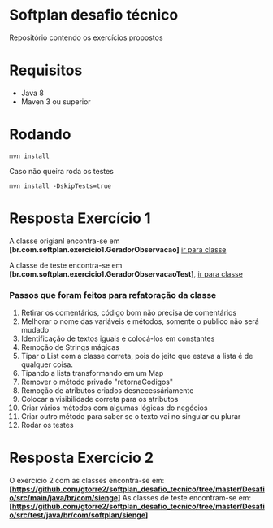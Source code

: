 # Softplan desafio técnico
Repositório contendo os exercícios propostos

# Requisitos
* Java 8
* Maven 3 ou superior

# Rodando

`mvn install`

Caso não queira roda os testes

`mvn install -DskipTests=true`

# Resposta Exercício 1

A classe origianl encontra-se em **[br.com.softplan.exercicio1.GeradorObservacao]** [ir para classe](https://github.com/gtorre2/softplan_desafio_tecnico/blob/master/Desafio/src/main/java/br/com/softplan/exercicio1/GeradorObservacao.java)

A classe de teste encontra-se em **[br.com.softplan.exercicio1.GeradorObservacaoTest]**, [ir para classe](https://github.com/gtorre2/softplan_desafio_tecnico/blob/master/Desafio/src/test/java/br/com/softplan/exercicio1/GeradorObservacaoTest.java)

### Passos que foram feitos para refatoração da classe

1. Retirar os comentários, código bom não precisa de comentários
2. Melhorar o nome das variáveis e métodos, somente o publico não será mudado
3. Identificação de textos iguais e colocá-los em constantes
4. Remoção de Strings mágicas
5. Tipar o List com a classe correta, pois do jeito que estava a lista é de qualquer coisa.
6. Tipando a lista transformando em um Map 
7. Remover o método privado "retornaCodigos"
8. Remoção de atributos criados desnecessáriamente
9. Colocar a visibilidade correta para os atributos
10. Criar vários métodos com algumas lógicas do negócios
11. Criar outro método para saber se o texto vai no singular ou plurar
11. Rodar os testes

# Resposta Exercício 2

O exercício 2 com as classes encontra-se em:
**[https://github.com/gtorre2/softplan_desafio_tecnico/tree/master/Desafio/src/main/java/br/com/sienge]**
As classes de teste encontram-se em:
**[https://github.com/gtorre2/softplan_desafio_tecnico/tree/master/Desafio/src/test/java/br/com/softplan/sienge]**
